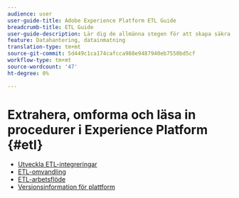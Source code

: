 ```yaml
---
audience: user
user-guide-title: Adobe Experience Platform ETL Guide
breadcrumb-title: ETL Guide
user-guide-description: Lär dig de allmänna stegen för att skapa säkra, högpresterande anslutningar för inmatning av data i plattformen.
feature: Datahantering, datainmatning
translation-type: tm+mt
source-git-commit: 5d449c1ca174cafcca988e9487940eb7550bd5cf
workflow-type: tm+mt
source-wordcount: '47'
ht-degree: 0%

---
```



# Extrahera, omforma och läsa in procedurer i Experience Platform {#etl}

- [Utveckla ETL-integreringar](home.md)
- [ETL-omvandling](transformations.md)
- [ETL-arbetsflöde](workflow.md)
- [Versionsinformation för plattform](https://www.adobe.com/go/platform-release-notes-en)